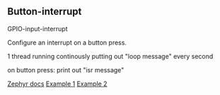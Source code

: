 
## Button-interrupt
GPIO-input-interrupt

Configure an interrupt on a button press.

1 thread running continously putting out "loop message" every second

on button press: print out "isr message"



[Zephyr docs](https://docs.zephyrproject.org/1.9.0/kernel/other/interrupts.html)
[Example 1](https://github.com/zephyrproject-rtos/zephyr/issues/13514)
[Example 2](https://github.com/zephyrproject-rtos/zephyr/issues/9630)
